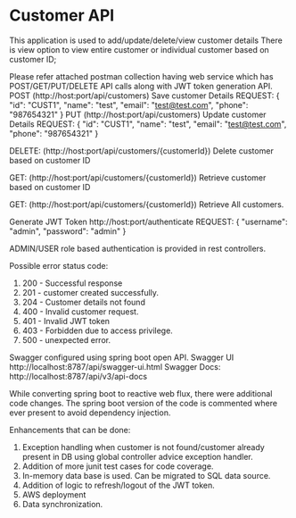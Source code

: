 # Customer API

This application is used to add/update/delete/view customer details There is view option to view entire customer or individual customer based on customer ID;

Please refer attached postman collection having web service which has POST/GET/PUT/DELETE API calls along with JWT token generation API.
POST (http://host:port/api/customers)
Save customer Details
REQUEST:
{
    "id": "CUST1",
    "name": "test",
    "email": "test@test.com",
    "phone": "987654321"
}
PUT (http://host:port/api/customers)
Update customer Details
REQUEST:
{
    "id": "CUST1",
    "name": "test",
    "email": "test@test.com",
    "phone": "987654321"
}

DELETE: (http://host:port/api/customers/{customerId})
Delete customer based on customer ID

GET: (http://host:port/api/customers/{customerId})
Retrieve customer based on customer ID

GET: (http://host:port/api/customers/{customerId})
Retrieve All customers.

Generate JWT Token
http://host:port/authenticate
REQUEST:
{
    "username": "admin",
    "password": "admin"
}

ADMIN/USER role based authentication is provided in rest controllers.

Possible error status code:
1. 200 - Successful response
2. 201 - customer created successfully.
3. 204 - Customer details not found
4. 400 - Invalid customer request.
5. 401 - Invalid JWT token
6. 403 - Forbidden due to access privilege.
7. 500 - unexpected error.

Swagger configured using spring boot open API.
Swagger UI
http://localhost:8787/api/swagger-ui.html
Swagger Docs:
http://localhost:8787/api/v3/api-docs

While converting spring boot to reactive web flux, there were additional code changes. The spring boot version of the code is commented where ever present to avoid dependency injection.

Enhancements that can be done:
1. Exception handling when customer is not found/customer already present in DB using global controller advice  exception handler.
2. Addition of more junit test cases for code coverage.
3. In-memory data base is used. Can be migrated to SQL data source.
4. Addition of logic to refresh/logout of the JWT token.
5. AWS deployment
6. Data synchronization.



